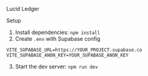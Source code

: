 Lucid Ledger

Setup

1. Install dependencies: `npm install`
2. Create `.env` with Supabase config
```
VITE_SUPABASE_URL=https://YOUR_PROJECT.supabase.co
VITE_SUPABASE_ANON_KEY=YOUR_SUPABASE_ANON_KEY
```
3. Start the dev server: `npm run dev`